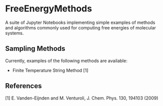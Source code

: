 # FreeEnergyMethods
A suite of Jupyter Notebooks implementing simple examples of methods and algorithms commonly used for computing free energies of molecular systems.


## Sampling Methods

Currently, examples of the following methods are available: 

* Finite Temperature String Method [1]







## References 
[1] E. Vanden-Eijnden and M. Venturoli, J. Chem. Phys. 130, 194103 (2009) 
